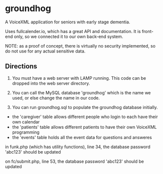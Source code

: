 # groundhog
A VoiceXML application for seniors with early stage dementia.

Uses fullcalender.io, which has a great API and documentation. It is front-end only, so we connected it to our own back-end system.

NOTE: as a proof of concept, there is virtually no security implemented, so do not use for any actual sensitive data.


## Directions ##
1) You must have a web server with LAMP running. This code can be dropped into the web server directory.

2) You can call the MySQL database 'groundhog' which is the name we used, or else change the name in our code.

3) You can run groundhog.sql to populate the groundhog database initially.
- the 'caregiver' table allows different people who login to each have their own calendar
- the 'patients' table allows different patients to have their own VoiceXML programming
- the 'events' table holds all the event data for questions and answeres


in funk.php (which has utility functions), line 34, the database password 'abc123' should be updated

on fc/submit.php, line 53, the database password 'abc123' should be updated

